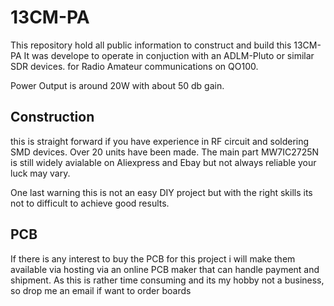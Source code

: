 # 13CM-PA

This repository hold all public information to construct and build this 13CM-PA
It was develope to operate in conjuction with an ADLM-Pluto or similar SDR devices.
for Radio Amateur communications on QO100.

Power Output is around 20W with about 50 db gain.

## Construction

this is straight forward if you have experience in RF circuit and soldering SMD devices.
Over 20 units have been made. The main part MW7IC2725N is still widely avialable on 
Aliexpress and Ebay but not always reliable your luck may vary. 

One last warning this is not an easy DIY project but with the right skills its not
to difficult to achieve good results.


## PCB

If there is any interest to buy the PCB for this project i will make them available
via hosting via an online PCB maker that can handle payment and shipment. As this is
rather time consuming and its my hobby not a business, so drop me an email
if want to order boards 


